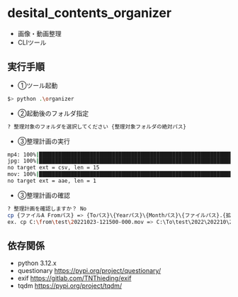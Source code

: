 
# desital_contents_organizer

- 画像・動画整理
- CLIツール

## 実行手順

- ①ツール起動

```bash
$> python .\organizer
```

- ②起動後のフォルダ指定

```bash
? 整理対象のフォルダを選択してください {整理対象フォルダの絶対パス}
```

- ③整理計画の実行

```bash
mp4: 100%|████████████████████████████████████████████████████████████████████████████████████████████████| 39/39 [00:00<00:00, 2333.86it/s] 
jpg: 100%|█████████████████████████████████████████████████████████████████████████████████████████████████| 99/99 [00:00<00:00, 530.05it/s] 
no target ext = csv, len = 15
mov: 100%|████████████████████████████████████████████████████████████████████████████████████████████████████████████| 3/3 [00:00<?, ?it/s] 
no target ext = aae, len = 1
```

- ③整理計画の確認

```bash
? 整理計画を確認しますか？ No
cp {ファイルA Fromパス} => {Toパス}\{Yearパス}\{Monthパス}\{ファイルパス}.{拡張子}
ex. cp C:\from\test\20221023-121500-000.mov => C:\To\test\2022\202210\20221023_121500_24069334.mov 
```

## 依存関係

- python 3.12.x
- questionary <https://pypi.org/project/questionary/>
- exif <https://gitlab.com/TNThieding/exif>
- tqdm <https://pypi.org/project/tqdm/>
